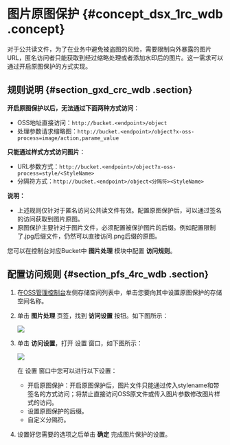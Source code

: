 # 图片原图保护 {#concept_dsx_1rc_wdb .concept}

对于公共读文件，为了在业务中避免被盗图的风险，需要限制向外暴露的图片URL，匿名访问者只能获取到经过缩略处理或者添加水印后的图片。这一需求可以通过开启原图保护的方式实现。

## 规则说明 {#section_gxd_crc_wdb .section}

**开启原图保护以后，无法通过下面两种方式访问**：

-   OSS地址直接访问：`http://bucket.<endpoint>/object`
-   处理参数请求缩略图：`http://bucket.<endpoint>/object?x-oss-process=image/action,parame_value`

**只能通过样式方式访问图片**：

-   URL参数方式：`http://bucket.<endpoint>/object?x-oss-process=style/<StyleName>`
-   分隔符方式：`http://bucket.<endpoint>/object<分隔符><StyleName>`

**说明：** 

-   上述规则仅针对于匿名访问公共读文件有效。配置原图保护后，可以通过签名的访问获取到图片原图。
-   原图保护主要针对于图片文件，必须配置被保护图片的后缀。例如配置限制了.jpg后缀文件，仍然可以直接访问.png后缀的原图。

您可以在控制台对应Bucket中 **图片处理** 模块中配置 **访问规则**。

## 配置访问规则 {#section_pfs_4rc_wdb .section}

1.  在[OSS管理控制台](https://oss.console.aliyun.com/overview)左侧存储空间列表中，单击您要向其中设置原图保护的存储空间名称。
2.  单击 **图片处理** 页签，找到 **访问设置** 按钮。如下图所示：

    ![](http://static-aliyun-doc.oss-cn-hangzhou.aliyuncs.com/assets/img/4793/2907_zh-CN.png)

3.  单击 **访问设置**，打开 设置 窗口，如下图所示：

    ![](http://static-aliyun-doc.oss-cn-hangzhou.aliyuncs.com/assets/img/4793/2908_zh-CN.png)

    在 设置 窗口中您可以进行以下设置：

    -   开启原图保护：开启原图保护后，图片文件只能通过传入stylename和带签名的方式访问；将禁止直接访问OSS原文件或传入图片参数修改图片样式的访问。
    -   设置原图保护的后缀。
    -   自定义分隔符。
4.  设置好您需要的选项之后单击 **确定** 完成图片保护的设置。


